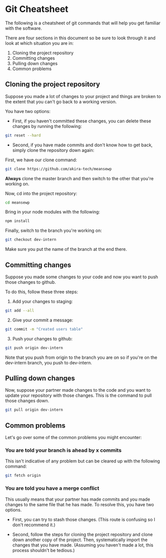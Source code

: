 # Git Cheatsheet

The following is a cheatsheet of git commands that will help you get familiar with the software.

There are four sections in this document so be sure to look through it and look at which situation you are in:

1. Cloning the project repository
2. Committing changes
3. Pulling down changes
4. Common problems

## Cloning the project repository

Suppose you made a lot of changes to your project and things are broken to the extent that you can't go back to a working version.

You have two options:

- First, if you haven't committed these changes, you can delete these changes by running the following:

```bash
git reset --hard
```

- Second, if you have made commits and don't know how to get back, simply clone the repository down again:

First, we have our clone command:

```bash
git clone https://github.com/akira-tech/meansewp
```

**Always** clone the master branch and then switch to the other that you're working on.

Now, cd into the project repository:

```bash
cd meansewp
```

Bring in your node modules with the following:

```bash
npm install
```

Finally, switch to the branch you're working on:

```bash
git checkout dev-intern
```

Make sure you put the name of the branch at the end there.

## Committing changes

Suppose you made some changes to your code and now you want to push those changes to github.

To do this, follow these three steps:

1. Add your changes to staging:

```bash
git add --all
```

2. Give your commit a message:

```bash
git commit -m "Created users table"
```

3. Push your changes to github:

```bash
git push origin dev-intern
```

Note that you push from origin to the branch you are on so if you're on the dev-intern branch, you push to dev-intern.

## Pulling down changes

Now, suppose your partner made changes to the code and you want to update your repository with those changes. This is the command to pull those changes down.

```bash
git pull origin dev-intern
```

## Common problems

Let's go over some of the common problems you might encounter:

### You are told your branch is ahead by x commits

This isn't indicative of any problem but can be cleared up with the following command:

```bash
git fetch origin
```

### You are told you have a merge conflict

This usually means that your partner has made commits and you made changes to the same file that he has made. To resolve this, you have two options.

- First, you can try to stash those changes. (This route is confusing so I don't recommend it.)

- Second, follow the steps for cloning the project repository and clone down another copy of the project. Then, systematically import the changes that you have made. (Assuming you haven't made a lot, this process shouldn't be tedious.)
